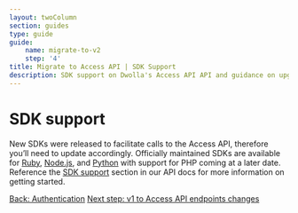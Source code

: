 ```yaml
---
layout: twoColumn
section: guides
type: guide
guide: 
    name: migrate-to-v2
    step: '4'
title: Migrate to Access API | SDK Support
description: SDK support on Dwolla's Access API API and guidance on upgrading your application from Dwolla's legacy v1 API. 
---
```


# SDK support
 
New SDKs were released to facilitate calls to the Access API, therefore you’ll need to update accordingly. Officially maintained SDKs are available for [Ruby](https://github.com/Dwolla/dwolla-v2-ruby), [Node.js](https://github.com/Dwolla/dwolla-v2-node), and [Python](https://github.com/Dwolla/dwolla-v2-python) with support for PHP coming at a later date. Reference the [SDK support](https://docsv2.dwolla.com/#sdk-support) section in our API docs for more information on getting started.


<nav class="pager-nav">
    <a href="03-authentication.html">Back: Authentication</a>
    <a href="05-v1-to-v2-endpoint-changes.html">Next step: v1 to Access API endpoints changes</a>
</nav>
